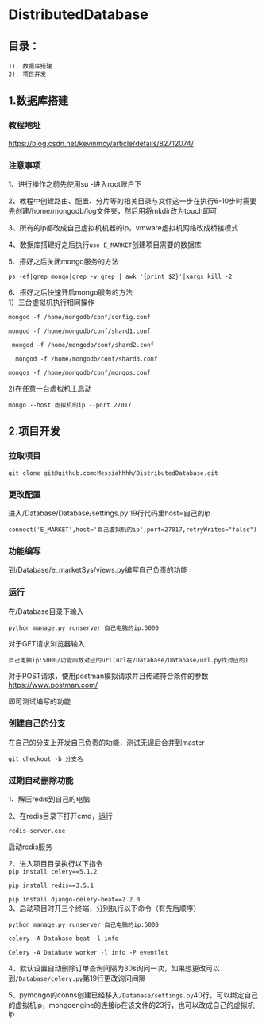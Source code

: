 # DistributedDatabase
## 目录：
	1). 数据库搭建
	2). 项目开发

## 1.数据库搭建
### 教程地址
https://blog.csdn.net/kevinmcy/article/details/82712074/
### 注意事项
1、进行操作之前先使用su -进入root账户下  

2、教程中创建路由、配置、分片等的相关目录与文件这一步在执行6-10步时需要先创建/home/mongodb/log文件夹，然后用将mkdir改为touch即可  

3、所有的ip都改成自己虚拟机机器的ip，vmware虚拟机网络改成桥接模式  

4、数据库搭建好之后执行`use E_MARKET`创建项目需要的数据库  

5、搭好之后关闭mongo服务的方法  

`
ps -ef|grep mongo|grep -v grep | awk '{print $2}'|xargs kill -2  
`  

6、搭好之后快速开启mongo服务的方法  
1）三台虚拟机执行相同操作  

`
mongod -f /home/mongodb/conf/config.conf  
`  

`
mongod -f /home/mongodb/conf/shard1.conf
`  

`
mongod -f /home/mongodb/conf/shard2.conf`  

`  
mongod -f /home/mongodb/conf/shard3.conf  
`  

`mongos -f /home/mongodb/conf/mongos.conf
`  

2)在任意一台虚拟机上启动  

`mongo --host 虚拟机的ip --port 27017
`
## 2.项目开发
### 拉取项目
`git clone git@github.com:Messiahhhh/DistributedDatabase.git`

### 更改配置
进入/Database/Database/settings.py 19行代码里host=自己的ip  

`connect('E_MARKET',host='自己虚拟机的ip',port=27017,retryWrites="false")
`

### 功能编写
到/Database/e_marketSys/views.py编写自己负责的功能

### 运行
在/Database目录下输入  

`python manage.py runserver 自己电脑的ip:5000`  


对于GET请求浏览器输入  

`自己电脑ip:5000/功能函数对应的url(url在/Database/Database/url.py找对应的)  
`  

对于POST请求，使用postman模拟请求并且传递符合条件的参数  
https://www.postman.com/  

即可测试编写的功能

### 创建自己的分支  
在自己的分支上开发自己负责的功能，测试无误后合并到master  

`
git checkout -b 分支名
`  
### 过期自动删除功能  
1、解压redis到自己的电脑  

2、在redis目录下打开cmd，运行  

`
redis-server.exe
`  

启动redis服务  

2、进入项目目录执行以下指令  
`
pip install celery==5.1.2
`  

`
pip install redis==3.5.1
`  

`
pip install django-celery-beat==2.2.0
`  
3、启动项目时开三个终端，分别执行以下命令（有先后顺序）  

`python manage.py runserver 自己电脑的ip:5000`  

`celery -A Database beat -l info `  

`Celery -A Database worker -l info -P eventlet`

4、默认设置自动删除订单查询间隔为30s询问一次，如果想更改可以到`/Database/celery.py`第19行更改询问间隔  

5、pymongo的conns创建已经移入`/Database/settings.py`40行，可以绑定自己的虚拟机ip，mongoengine的连接ip在该文件的23行，也可以改成自己的虚拟机ip













        

    